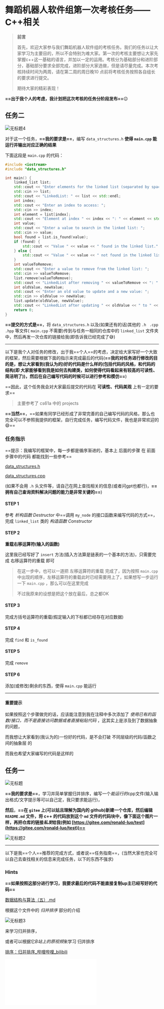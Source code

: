 # 舞蹈机器人软件组第一次考核任务——C++相关

>   **前言**
>
>   首先，欢迎大家参与我们舞蹈机器人软件组的考核任务。我们的任务以让大家学习为主要目的，所以不会特别为难大家。第一次的考核主要想让大家先掌握c++这一基础的语言，并加以一定的运用。考核分为基础部分和进阶部分，基础部分要求全部完成，进阶部分大家选做，但是请尽量完成。本次考核持续时间为两周，请在第二周的周日晚10 点前将考核任务按照各自组长的要求进行提交。
>
>   期待大家的精彩表现！

**==出于我个人的考虑，我计划把这次考核的任务分阶段发布==**😉

## 任务二

![无标题4](assets/%E6%97%A0%E6%A0%87%E9%A2%984.png)

对于这一个任务，**==我的要求是==**，编写 `data_structures.h` **使得 `main.cpp` 能运行并输出对应正确的结果**

下面这段是 `main.cpp` 的代码：

```cpp
#include <iostream>
#include "data_structures.h"

int main() {
    linked_list list;
    std::cout << "Enter elements for the linked list (separated by spaces): ";
    std::cin >> list;
    std::cout << "LinkedList: " << list << std::endl;
    int index;
    std::cout << "Enter an index to access: ";
    std::cin >> index;
    int element = list[index];
    std::cout << "Element at index " << index << ": " << element << std::endl;
    int value;
    std::cout << "Enter a value to search in the linked list: ";
    std::cin >> value;
    bool found = list.is_found(value);
    if (found) {
        std::cout << "Value " << value << " found in the linked list." << std::endl;
    } else {
        std::cout << "Value " << value << " not found in the linked list." << std::endl;
    }
    int valueToRemove;
    std::cout << "Enter a value to remove from the linked list: ";
    std::cin >> valueToRemove;
    list.remove(valueToRemove);
    std::cout << "LinkedList after removing " << valueToRemove << ": " << list << std::endl;
    int oldValue, newValue;
    std::cout << "Enter an old value to update and a new value: ";
    std::cin >> oldValue >> newValue;
    list.update(oldValue, newValue);
    std::cout << "LinkedList after updating " << oldValue << " to " << newValue << ": " << list << std::endl;
    return 0;
}
```

**==提交的方式是==**，将 `data_structures.h` 以及(如果还有的话)其他的 `.h ` `.cpp` `.hpp` 等文件( `main.cpp` 不需要)传到与任务一相同的仓库中的 `linked_list` 文件夹中，然后再发一次仓库的链接给我(即告诉我已经完成了😅)

---

以下是我个人对任务的修改，出于我==个人==的考虑，决定给大家写好一个大致的框架，然后需要根据下面的指示来完成最后的代码(**==我的对任务进行修改的目的是，想让大家看到(我认为的)好的代码是什么样的(包括代码的风格，和代码的结构(即 大家能够看到我是如何去构建类，如何使得代码看起来有较高的可读性、简洁明了))，然后在自己编写代码的时候可以进行参考和模仿==**)

==因此，这个任务我会对大家最后提交的代码在 **可读性、代码美观** 上有一定的要求==

>   主要参考了 cs61a 中的 projects

**==当然==**，==如果有同学已经形成了非常完善的自己编写代码的风格，那么也完全可以不参照我提供的框架，自行完成任务，编写代码文件，我也是非常欢迎的😄==

### 任务指示

==提示：我编写的框架中，每一步都是循序渐进的，基本上 后面的步骤 在 前面步骤中的代码 都能找到一些参考==

<a href="assets/data_structures.h" download="data_structures.h">data_structures.h</a>

<a href="assets/data_structures.cpp" download="data_structures.cpp">data_structures.cpp</a>

(如果不会用 `.h` 头文件等，请自己在网上查找相关的信息(或者问gpt也都行)，**==拥有自己查询资料解决问题的能力是非常关键的==**)

#### STEP 1

参考 *析构函数 Destructor* 中==调用 `my_node` 的接口函数来编写代码的方式==，完成 `linked_list` 类的 *构造函数 Constructor*

#### STEP 2

**重载右移运算符(输入的函数)**

这里我已经写好了 `insert` 方法(插入方法算是链表的一个基本的方法)，只需要完成 右移运算符的重载 即可

>   在这一步中，也可以一道把 左移运算符的重载 完成了，因为按照 `main.cpp` 中出现的顺序，左移运算符的重载此时已经需要用上了，如果想写一步运行一下 `main.cpp` ，那么可以在这里完成
>
>   不过我原来的设想是把这个放在最后，总之都OK

#### STEP 3

完成方括号运算符的重载(假定输入的下标都已经存在对应数据)

#### STEP 4

完成 `find` 和 `is_found` 

#### STEP 5

完成 `remove` 

#### STEP 6

添加(或修改)剩余的东西，使得 `main.cpp` 能运行

---

#### 重要提示

如果按照这个步骤做完的话，应该能注意到我在注释中多次添加了 *使用已有的函数/接口，而不是直接访问数据或者直接粘贴代码* ，这其实上是涉及到了数据抽象的问题，

而我想让大家看到(我认为的)一份好的代码，是不会打破 不同层级的代码/函数之间的抽象层 的

而我也希望大家编写的代码是这样的

## 任务一

![无标题](assets/%E6%97%A0%E6%A0%87%E9%A2%98.png)

**==我的要求是==**，学习并简单掌握归并排序，编写一个*能运行的*cpp文件(输入输出格式/文字提示等可以自己定，我只要求能运行)，

**然后**，**==在 `gitee` 上(可以姑且理解为国内的 github)新建一个仓库，然后编辑 `README.md` 文件，将 c++ 的代码放到这个 `md` 文件的代码块中，像下面这个图片一样，再把仓库的链接*私发*给我(例如 [https://gitee.com/ronald-luo/test](https://gitee.com/ronald-luo/test))==** 

![无标题2](assets/%E6%97%A0%E6%A0%87%E9%A2%982.png)

---

以下是我==个人==推荐的完成方式，或者说==任务指南==，(当然大家也完全可以自己去查找相关的信息来完成任务，以下的东西不强求)

### Hints

**==如果按照这部分进行学习，我要求最后的代码不能直接复制up主已经写好的代码==**

<a href="assets/数据结构与算法（五）.md" download="数据结构与算法（五）.md">数据结构与算法（五）.md</a>

根据这个文件中的 *归并排序* 部分的介绍

![无标题3](assets/%E6%97%A0%E6%A0%87%E9%A2%983.png)

来学习归并排序，

或者可以根据它*B站上的原视频*来学习 归并排序

[排序：归并排序_哔哩哔哩_bilibili](https://www.bilibili.com/video/BV13W4y127Ey?p=85)

<iframe src="//player.bilibili.com/player.html?aid=941207928&bvid=BV13W4y127Ey&cid=826366023&p=85" scrolling="no" border="0" frameborder="no" framespacing="0" allowfullscreen="true"> </iframe>

